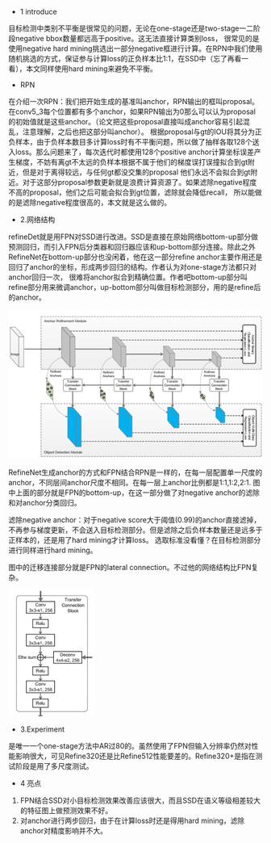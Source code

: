 * 1 introduce

目标检测中类别不平衡是很常见的问题，无论在one-stage还是two-stage一二阶段negative bbox数量都远高于positive。这无法直接计算类别loss，
很常见的是使用negative hard mining挑选出一部分negative框进行计算。在RPN中我们使用随机挑选的方式，保证参与计算loss的正负样本比1:1，在SSD中（忘了再看一看），本文同样使用hard mining来避免不平衡。

* RPN

在介绍一次RPN：我们把开始生成的基准叫anchor，RPN输出的框叫proposal。在conv5_3每个位置都有多个anchor，如果RPN输出为0那么可以认为proposal的初始值就是这些anchor。（论文把这些proposal直接叫成anchor容易引起混乱，注意理解，之后也把这部分叫anchor）。
根据proposal与gt的IOU将其分为正负样本，由于负样本数目多计算loss时有不平衡问题，所以做了抽样各取128个送入loss。那么问题来了，每次迭代时都使用128个positive anchor计算坐标误差产生梯度，不妨有离gt不太远的负样本根据不属于他们的梯度误打误撞拟合到gt附近，但是对于离得较远，与任何gt都没交集的proposal
他们永远不会拟合到gt附近。对于这部分proposal参数更新就是浪费计算资源了。如果滤除negative程度不高的proposal，他们之后可能会拟合到gt位置，滤除就会降低recall，
所以能做的是滤除negative程度很高的，本文就是这么做的。


* 2.网络结构

refineDet就是用FPN对SSD进行改进。SSD是直接在原始网络bottom-up部分做预测回归，而引入FPN后分类器和回归器应该和up-bottom部分连接。除此之外
RefineNet在bottom-up部分也没闲着，他在这一部分refine anchor主要作用还是回归了anchor的坐标，形成两步回归的结构。作者认为对one-stage方法都只对anchor回归一次，
很难将anchor拟合到精确位置。作者吧bottom-up部分叫refine部分用来微调anchor，up-bottom部分叫做目标检测部分，用的是refine后的anchor。

![](/images/refine1.PNG)

RefineNet生成anchor的方式和FPN结合RPN是一样的，在每一层配置单一尺度的anchor，不同层间anchor尺度不相同。在每一层上anchor比例都是1:1,1:2,2:1.
图中上面的部分就是FPN的bottom-up，在这一部分做了对negative anchor的滤除和对anchor分类回归。

滤除negative anchor：对于negative score大于阈值(0.99)的anchor直接滤掉，不再参与梯度更新，不会送入目标检测部分。但是滤除之后负样本数量还是远多于正样本的，还是用了hard mining才计算loss。
选取标准没看懂？在目标检测部分进行同样进行hard mining。

图中的迁移连接部分就是FPN的lateral connection。不过他的网络结构比FPN复杂。

![](/images/refine2.PNG)

* 3.Experiment

 是唯一一个one-stage方法中AR过80的。虽然使用了FPN但输入分辨率仍然对性能影响很大，可见Refine320还是比Refine512性能要差的。Refine320+是指在测试阶段是用了多尺度测试。
 
 * 4 亮点
 
 1. FPN结合SSD对小目标检测效果改善应该很大，而且SSD在语义等级相差较大的特征图上做预测效果不好。
 2. 对anchor进行两步回归，由于在计算loss时还是得用hard mining，滤除anchor对精度影响并不大。
